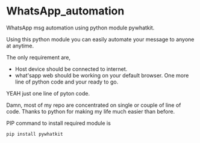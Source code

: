 # WhatsApp_automation
WhatsApp msg automation using python module pywhatkit.

Using this python module you can easily automate your message to anyone at anytime.

The only requirement are,
* Host device should be connected to internet.
* what'sapp web should be working on your default browser.
One more line of python code and your ready to go.

YEAH just one line of pyton code.

Damn, most of my repo are concentrated on single or couple of line of code.
Thanks to python for making my life much easier than before.

PIP command to install required module is 

    pip install pywhatkit
